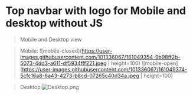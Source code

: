 # Top navbar with logo for Mobile and desktop without JS

>Mobile and Desktop view

>Mobile:
![mobile-closed](https://user-images.githubusercontent.com/101336067/161049354-9b98ff2b-5073-4dd3-a611-df5934fff221.jpeg | height=100)
![mobile-open](https://user-images.githubusercontent.com/101336067/161049374-5cfc16a8-6a43-4273-b8cd-07265c40d34a.jpeg | height=100)

>Desktop 
![Desktop.png](https://user-images.githubusercontent.com/101336067/161049471-2508da4f-433a-4c1d-a292-ee07e8069939.png )
